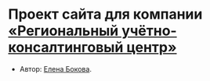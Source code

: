 # Проект сайта для компании [«Региональный учётно-консалтинговый центр»](/build/index.html)

* Автор: [Елена Бокова](https://up.htmlacademy.ru/adaptive/25/user/1977001).
